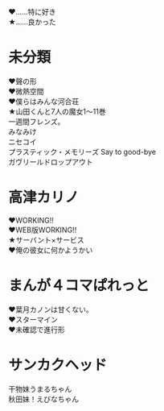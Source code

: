 ♥……特に好き  
★……良かった  

# 未分類
♥聲の形  
♥微熱空間  
♥僕らはみんな河合荘  
★山田くんと7人の魔女1～11巻  
一週間フレンズ。  
みなみけ  
ニセコイ  
プラスティック・メモリーズ Say to good-bye  
ガヴリールドロップアウト  

# 高津カリノ
♥WORKING!!  
♥WEB版WORKING!!    
★サーバント×サービス  
♥俺の彼女に何かようかい  

# まんが４コマぱれっと
♥葉月カノンは甘くない。  
♥スターマイン  
♥未確認で進行形  

# サンカクヘッド
干物妹うまるちゃん  
秋田妹！えびなちゃん  